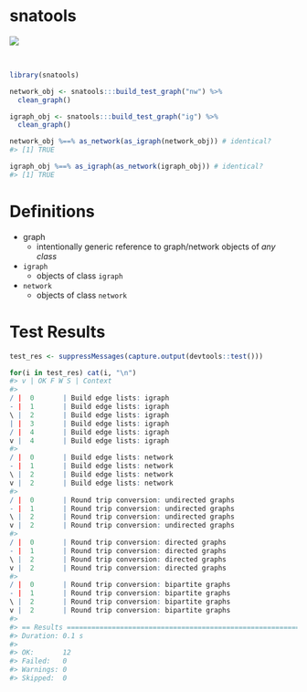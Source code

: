 
<!-- README.Rmd generates README.md. -->
snatools
========

<!-- <img src="http://res.cloudinary.com/syknapptic/image/upload/v1516468904/logo_rd5ifq.png" align="right" height="160px" width="240px" /> -->
[![](https://img.shields.io/badge/devel%20version-0.0.0.9-red.svg)](https://github.com/knapply/snatools)

<br>

``` r
library(snatools)

network_obj <- snatools:::build_test_graph("nw") %>% 
  clean_graph()

igraph_obj <- snatools:::build_test_graph("ig") %>% 
  clean_graph()

network_obj %==% as_network(as_igraph(network_obj)) # identical?
#> [1] TRUE

igraph_obj %==% as_igraph(as_network(igraph_obj)) # identical?
#> [1] TRUE
```

Definitions
===========

-   graph
    -   intentionally generic reference to graph/network objects of *any class*
-   `igraph`
    -   objects of class `igraph`
-   `network`
    -   objects of class `network`

Test Results
============

``` r
test_res <- suppressMessages(capture.output(devtools::test()))

for(i in test_res) cat(i, "\n")
#> v | OK F W S | Context 
#> 
/ |  0       | Build edge lists: igraph
- |  1       | Build edge lists: igraph
\ |  2       | Build edge lists: igraph
| |  3       | Build edge lists: igraph
/ |  4       | Build edge lists: igraph
v |  4       | Build edge lists: igraph 
#> 
/ |  0       | Build edge lists: network
- |  1       | Build edge lists: network
\ |  2       | Build edge lists: network
v |  2       | Build edge lists: network 
#> 
/ |  0       | Round trip conversion: undirected graphs
- |  1       | Round trip conversion: undirected graphs
\ |  2       | Round trip conversion: undirected graphs
v |  2       | Round trip conversion: undirected graphs 
#> 
/ |  0       | Round trip conversion: directed graphs
- |  1       | Round trip conversion: directed graphs
\ |  2       | Round trip conversion: directed graphs
v |  2       | Round trip conversion: directed graphs 
#> 
/ |  0       | Round trip conversion: bipartite graphs
- |  1       | Round trip conversion: bipartite graphs
\ |  2       | Round trip conversion: bipartite graphs
v |  2       | Round trip conversion: bipartite graphs 
#>  
#> == Results ===================================================================== 
#> Duration: 0.1 s 
#>  
#> OK:       12 
#> Failed:   0 
#> Warnings: 0 
#> Skipped:  0
```
